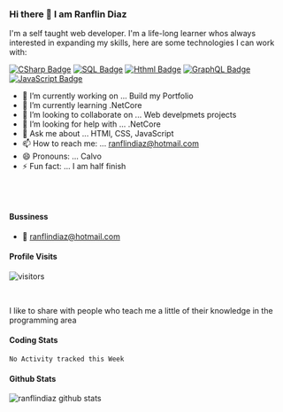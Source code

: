 ### Hi there 👋 I am Ranflin Diaz

I'm a self taught web developer. I'm a life-long learner whos always interested in expanding my skills, here are some technologies I can work with:

[![CSharp Badge](http://img.shields.io/badge/-CSharp-5C2D91?style=for-the-badge&labelColor=black&logo=c-sharp&logoColor=5d2b90)](#) [![SQL Badge](http://img.shields.io/badge/-SQL-5C2D91?style=for-the-badge&labelColor=black&logo=microsoft-sql-server&logoColor=CC2927)](#) [![Hthml Badge](http://img.shields.io/badge/-HTML5-E34F26?style=for-the-badge&labelColor=black&logo=html5&logoColor=CC2927)](#) 
[![GraphQL Badge](http://img.shields.io/badge/-Bootstrap-000000?style=for-the-badge&labelColor=800080&logo=bootstrap&logoColor=#000000)](#)
 [![JavaScript Badge](https://img.shields.io/endpoint?color=Orange&label=JavaScript&logo=JavaScript&style=plastic)](#)

- 🔭 I’m currently working on ... Build my Portfolio
- 🌱 I’m currently learning .NetCore
- 👯 I’m looking to collaborate on ... Web develpmets projects
- 🤔 I’m looking for help with ... .NetCore
- 💬 Ask me about ... HTMl, CSS, JavaScript
- 📫 How to reach me: ... ranflindiaz@hotmail.com
- 😄 Pronouns: ... Calvo
- ⚡ Fun fact: ... I am half finish

<br />
<br />

#### Bussiness
<!-- - :paperclip: [My Resume/CV](https://github.com/ipenywis/ipenywis/blob/master/resumes/resume%20v1.0.pdf) -->
- :email: ranflindiaz@hotmail.com

#### Profile Visits 

![visitors](https://visitor-badge.glitch.me/badge?page_id=ranflindiaz.ranflindiaz)

<!-- <details>
<summary>
  More stuff about me
</summary>
</details> -->
<br >


I like to share with people who teach me a little of their knowledge in the programming area

<!-- #### What is CoderOne?

CoderOne is a youtube channel for learning Web/Mobile development, coding and design. Including new technologies and frameworks and anything really related to development world. -->

#### Coding Stats

<!--START_SECTION:waka-->
```text
No Activity tracked this Week
```
<!--END_SECTION:waka-->

#### Github Stats

![ranflindiaz github stats](https://github-readme-stats.vercel.app/api?username=ranflindiaz&count_private=true&theme=tokyonight&hide=contribs,prs)




[reactplaylist]: https://www.youtube.com/watch?v=KxXXEL-k47Y&list=PLvXDmnBbOF7RnYiZvDwl2Pzcs2kfi10wd
[vscodetutorial]: https://www.youtube.com/watch?v=Bkie2ai8qeE&t=8s
[htmltutorial]: https://www.youtube.com/watch?v=VK6MXVxOsws&t=27s
[javascripttutorial]: https://www.youtube.com/watch?v=D-LHKvmX37E




